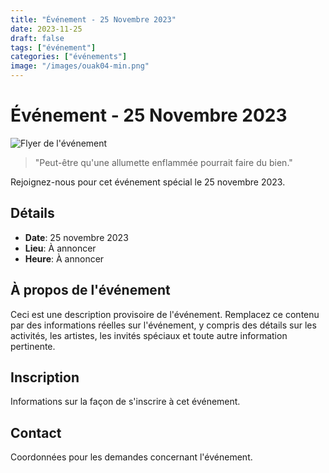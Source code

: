 ```yaml
---
title: "Événement - 25 Novembre 2023"
date: 2023-11-25
draft: false
tags: ["événement"]
categories: ["événements"]
image: "/images/ouak04-min.png"
---
```


# Événement - 25 Novembre 2023

![Flyer de l'événement](/images/ouak04-min.png)

> "Peut-être qu'une allumette enflammée pourrait faire du bien."

Rejoignez-nous pour cet événement spécial le 25 novembre 2023.

## Détails

- **Date**: 25 novembre 2023
- **Lieu**: À annoncer
- **Heure**: À annoncer

## À propos de l'événement

Ceci est une description provisoire de l'événement. Remplacez ce contenu par des informations réelles sur l'événement, y compris des détails sur les activités, les artistes, les invités spéciaux et toute autre information pertinente.

## Inscription

Informations sur la façon de s'inscrire à cet événement.

## Contact

Coordonnées pour les demandes concernant l'événement.